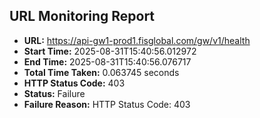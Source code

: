 ## URL Monitoring Report

- **URL:** https://api-gw1-prod1.fisglobal.com/gw/v1/health
- **Start Time:** 2025-08-31T15:40:56.012972
- **End Time:** 2025-08-31T15:40:56.076717
- **Total Time Taken:** 0.063745 seconds
- **HTTP Status Code:** 403
- **Status:** Failure
- **Failure Reason:** HTTP Status Code: 403

